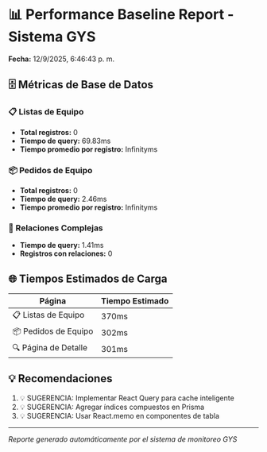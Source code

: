 # 📊 Performance Baseline Report - Sistema GYS

**Fecha:** 12/9/2025, 6:46:43 p. m.

## 🗄️ Métricas de Base de Datos

### 📋 Listas de Equipo
- **Total registros:** 0
- **Tiempo de query:** 69.83ms
- **Tiempo promedio por registro:** Infinityms

### 📦 Pedidos de Equipo
- **Total registros:** 0
- **Tiempo de query:** 2.46ms
- **Tiempo promedio por registro:** Infinityms

### 🔗 Relaciones Complejas
- **Tiempo de query:** 1.41ms
- **Registros con relaciones:** 0

## 🌐 Tiempos Estimados de Carga

| Página | Tiempo Estimado |
|--------|----------------|
| 📋 Listas de Equipo | 370ms |
| 📦 Pedidos de Equipo | 302ms |
| 🔍 Página de Detalle | 301ms |

## 💡 Recomendaciones

1. 💡 SUGERENCIA: Implementar React Query para cache inteligente
2. 💡 SUGERENCIA: Agregar índices compuestos en Prisma
3. 💡 SUGERENCIA: Usar React.memo en componentes de tabla

---

*Reporte generado automáticamente por el sistema de monitoreo GYS*
